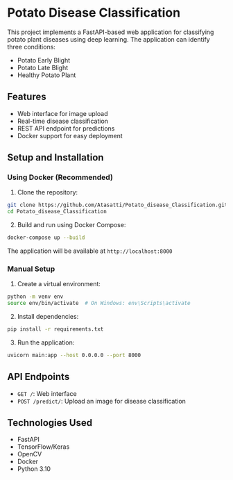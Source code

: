 # Potato Disease Classification

This project implements a FastAPI-based web application for classifying potato plant diseases using deep learning. The application can identify three conditions:
- Potato Early Blight
- Potato Late Blight
- Healthy Potato Plant

## Features
- Web interface for image upload
- Real-time disease classification
- REST API endpoint for predictions
- Docker support for easy deployment

## Setup and Installation

### Using Docker (Recommended)
1. Clone the repository:
```bash
git clone https://github.com/Atasatti/Potato_disease_Classification.git
cd Potato_disease_Classification
```

2. Build and run using Docker Compose:
```bash
docker-compose up --build
```

The application will be available at `http://localhost:8000`

### Manual Setup
1. Create a virtual environment:
```bash
python -m venv env
source env/bin/activate  # On Windows: env\Scripts\activate
```

2. Install dependencies:
```bash
pip install -r requirements.txt
```

3. Run the application:
```bash
uvicorn main:app --host 0.0.0.0 --port 8000
```

## API Endpoints
- `GET /`: Web interface
- `POST /predict/`: Upload an image for disease classification

## Technologies Used
- FastAPI
- TensorFlow/Keras
- OpenCV
- Docker
- Python 3.10 
